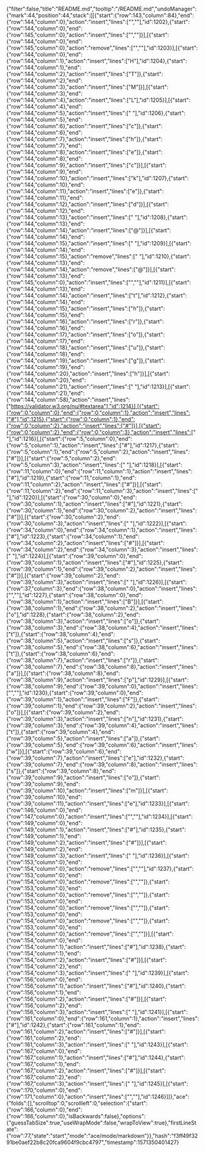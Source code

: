{"filter":false,"title":"README.md","tooltip":"/README.md","undoManager":{"mark":44,"position":44,"stack":[[{"start":{"row":143,"column":84},"end":{"row":144,"column":0},"action":"insert","lines":["",""],"id":1202},{"start":{"row":144,"column":0},"end":{"row":145,"column":0},"action":"insert","lines":["",""]}],[{"start":{"row":144,"column":0},"end":{"row":145,"column":0},"action":"remove","lines":["",""],"id":1203}],[{"start":{"row":144,"column":0},"end":{"row":144,"column":1},"action":"insert","lines":["H"],"id":1204},{"start":{"row":144,"column":1},"end":{"row":144,"column":2},"action":"insert","lines":["T"]},{"start":{"row":144,"column":2},"end":{"row":144,"column":3},"action":"insert","lines":["M"]}],[{"start":{"row":144,"column":3},"end":{"row":144,"column":4},"action":"insert","lines":["L"],"id":1205}],[{"start":{"row":144,"column":4},"end":{"row":144,"column":5},"action":"insert","lines":[" "],"id":1206},{"start":{"row":144,"column":5},"end":{"row":144,"column":6},"action":"insert","lines":["c"]},{"start":{"row":144,"column":6},"end":{"row":144,"column":7},"action":"insert","lines":["h"]},{"start":{"row":144,"column":7},"end":{"row":144,"column":8},"action":"insert","lines":["e"]},{"start":{"row":144,"column":8},"end":{"row":144,"column":9},"action":"insert","lines":["c"]}],[{"start":{"row":144,"column":9},"end":{"row":144,"column":10},"action":"insert","lines":["k"],"id":1207},{"start":{"row":144,"column":10},"end":{"row":144,"column":11},"action":"insert","lines":["e"]},{"start":{"row":144,"column":11},"end":{"row":144,"column":12},"action":"insert","lines":["d"]}],[{"start":{"row":144,"column":12},"end":{"row":144,"column":13},"action":"insert","lines":[" "],"id":1208},{"start":{"row":144,"column":13},"end":{"row":144,"column":14},"action":"insert","lines":["@"]}],[{"start":{"row":144,"column":14},"end":{"row":144,"column":15},"action":"insert","lines":[" "],"id":1209}],[{"start":{"row":144,"column":14},"end":{"row":144,"column":15},"action":"remove","lines":[" "],"id":1210},{"start":{"row":144,"column":13},"end":{"row":144,"column":14},"action":"remove","lines":["@"]}],[{"start":{"row":144,"column":13},"end":{"row":145,"column":0},"action":"insert","lines":["",""],"id":1211}],[{"start":{"row":144,"column":13},"end":{"row":144,"column":14},"action":"insert","lines":["t"],"id":1212},{"start":{"row":144,"column":14},"end":{"row":144,"column":15},"action":"insert","lines":["h"]},{"start":{"row":144,"column":15},"end":{"row":144,"column":16},"action":"insert","lines":["r"]},{"start":{"row":144,"column":16},"end":{"row":144,"column":17},"action":"insert","lines":["o"]},{"start":{"row":144,"column":17},"end":{"row":144,"column":18},"action":"insert","lines":["u"]},{"start":{"row":144,"column":18},"end":{"row":144,"column":19},"action":"insert","lines":["g"]},{"start":{"row":144,"column":19},"end":{"row":144,"column":20},"action":"insert","lines":["h"]}],[{"start":{"row":144,"column":20},"end":{"row":144,"column":21},"action":"insert","lines":[" "],"id":1213}],[{"start":{"row":144,"column":21},"end":{"row":144,"column":58},"action":"insert","lines":["https://validator.w3.org/nu/#textarea"],"id":1214}],[{"start":{"row":0,"column":0},"end":{"row":0,"column":1},"action":"insert","lines":["#"],"id":1215},{"start":{"row":0,"column":1},"end":{"row":0,"column":2},"action":"insert","lines":["#"]}],[{"start":{"row":0,"column":2},"end":{"row":0,"column":3},"action":"insert","lines":[" "],"id":1216}],[{"start":{"row":5,"column":0},"end":{"row":5,"column":1},"action":"insert","lines":["#"],"id":1217},{"start":{"row":5,"column":1},"end":{"row":5,"column":2},"action":"insert","lines":["#"]}],[{"start":{"row":5,"column":2},"end":{"row":5,"column":3},"action":"insert","lines":[" "],"id":1218}],[{"start":{"row":11,"column":0},"end":{"row":11,"column":1},"action":"insert","lines":["#"],"id":1219},{"start":{"row":11,"column":1},"end":{"row":11,"column":2},"action":"insert","lines":["#"]}],[{"start":{"row":11,"column":2},"end":{"row":11,"column":3},"action":"insert","lines":[" "],"id":1220}],[{"start":{"row":30,"column":0},"end":{"row":30,"column":1},"action":"insert","lines":["#"],"id":1221},{"start":{"row":30,"column":1},"end":{"row":30,"column":2},"action":"insert","lines":["#"]}],[{"start":{"row":30,"column":2},"end":{"row":30,"column":3},"action":"insert","lines":[" "],"id":1222}],[{"start":{"row":34,"column":0},"end":{"row":34,"column":1},"action":"insert","lines":["#"],"id":1223},{"start":{"row":34,"column":1},"end":{"row":34,"column":2},"action":"insert","lines":["#"]}],[{"start":{"row":34,"column":2},"end":{"row":34,"column":3},"action":"insert","lines":[" "],"id":1224}],[{"start":{"row":39,"column":0},"end":{"row":39,"column":1},"action":"insert","lines":["#"],"id":1225},{"start":{"row":39,"column":1},"end":{"row":39,"column":2},"action":"insert","lines":["#"]}],[{"start":{"row":39,"column":2},"end":{"row":39,"column":3},"action":"insert","lines":[" "],"id":1226}],[{"start":{"row":37,"column":3},"end":{"row":38,"column":0},"action":"insert","lines":["",""],"id":1227},{"start":{"row":38,"column":0},"end":{"row":38,"column":1},"action":"insert","lines":["B"]}],[{"start":{"row":38,"column":1},"end":{"row":38,"column":2},"action":"insert","lines":["o"],"id":1228},{"start":{"row":38,"column":2},"end":{"row":38,"column":3},"action":"insert","lines":["o"]},{"start":{"row":38,"column":3},"end":{"row":38,"column":4},"action":"insert","lines":["t"]},{"start":{"row":38,"column":4},"end":{"row":38,"column":5},"action":"insert","lines":["s"]},{"start":{"row":38,"column":5},"end":{"row":38,"column":6},"action":"insert","lines":["t"]},{"start":{"row":38,"column":6},"end":{"row":38,"column":7},"action":"insert","lines":["r"]},{"start":{"row":38,"column":7},"end":{"row":38,"column":8},"action":"insert","lines":["a"]}],[{"start":{"row":38,"column":8},"end":{"row":38,"column":9},"action":"insert","lines":["p"],"id":1229}],[{"start":{"row":38,"column":9},"end":{"row":39,"column":0},"action":"insert","lines":["",""],"id":1230},{"start":{"row":39,"column":0},"end":{"row":39,"column":1},"action":"insert","lines":["F"]},{"start":{"row":39,"column":1},"end":{"row":39,"column":2},"action":"insert","lines":["o"]}],[{"start":{"row":39,"column":2},"end":{"row":39,"column":3},"action":"insert","lines":["n"],"id":1231},{"start":{"row":39,"column":3},"end":{"row":39,"column":4},"action":"insert","lines":["t"]},{"start":{"row":39,"column":4},"end":{"row":39,"column":5},"action":"insert","lines":["a"]},{"start":{"row":39,"column":5},"end":{"row":39,"column":6},"action":"insert","lines":["w"]}],[{"start":{"row":39,"column":6},"end":{"row":39,"column":7},"action":"insert","lines":["e"],"id":1232},{"start":{"row":39,"column":7},"end":{"row":39,"column":8},"action":"insert","lines":["s"]},{"start":{"row":39,"column":8},"end":{"row":39,"column":9},"action":"insert","lines":["o"]},{"start":{"row":39,"column":9},"end":{"row":39,"column":10},"action":"insert","lines":["m"]}],[{"start":{"row":39,"column":10},"end":{"row":39,"column":11},"action":"insert","lines":["e"],"id":1233}],[{"start":{"row":146,"column":0},"end":{"row":147,"column":0},"action":"insert","lines":["",""],"id":1234}],[{"start":{"row":149,"column":0},"end":{"row":149,"column":1},"action":"insert","lines":["#"],"id":1235},{"start":{"row":149,"column":1},"end":{"row":149,"column":2},"action":"insert","lines":["#"]}],[{"start":{"row":149,"column":2},"end":{"row":149,"column":3},"action":"insert","lines":[" "],"id":1236}],[{"start":{"row":153,"column":0},"end":{"row":154,"column":0},"action":"remove","lines":["",""],"id":1237},{"start":{"row":153,"column":0},"end":{"row":154,"column":0},"action":"remove","lines":["",""]},{"start":{"row":153,"column":0},"end":{"row":154,"column":0},"action":"remove","lines":["",""]},{"start":{"row":153,"column":0},"end":{"row":154,"column":0},"action":"remove","lines":["",""]},{"start":{"row":153,"column":0},"end":{"row":154,"column":0},"action":"remove","lines":["",""]},{"start":{"row":153,"column":0},"end":{"row":154,"column":0},"action":"remove","lines":["",""]}],[{"start":{"row":154,"column":0},"end":{"row":154,"column":1},"action":"insert","lines":["#"],"id":1238},{"start":{"row":154,"column":1},"end":{"row":154,"column":2},"action":"insert","lines":["#"]}],[{"start":{"row":154,"column":2},"end":{"row":154,"column":3},"action":"insert","lines":[" "],"id":1239}],[{"start":{"row":156,"column":0},"end":{"row":156,"column":1},"action":"insert","lines":["#"],"id":1240},{"start":{"row":156,"column":1},"end":{"row":156,"column":2},"action":"insert","lines":["#"]}],[{"start":{"row":156,"column":2},"end":{"row":156,"column":3},"action":"insert","lines":[" "],"id":1241}],[{"start":{"row":161,"column":0},"end":{"row":161,"column":1},"action":"insert","lines":["#"],"id":1242},{"start":{"row":161,"column":1},"end":{"row":161,"column":2},"action":"insert","lines":["#"]}],[{"start":{"row":161,"column":2},"end":{"row":161,"column":3},"action":"insert","lines":[" "],"id":1243}],[{"start":{"row":167,"column":0},"end":{"row":167,"column":1},"action":"insert","lines":["#"],"id":1244},{"start":{"row":167,"column":1},"end":{"row":167,"column":2},"action":"insert","lines":["#"]}],[{"start":{"row":167,"column":2},"end":{"row":167,"column":3},"action":"insert","lines":[" "],"id":1245}],[{"start":{"row":170,"column":0},"end":{"row":171,"column":0},"action":"insert","lines":["",""],"id":1246}]]},"ace":{"folds":[],"scrolltop":0,"scrollleft":0,"selection":{"start":{"row":166,"column":0},"end":{"row":166,"column":0},"isBackwards":false},"options":{"guessTabSize":true,"useWrapMode":false,"wrapToView":true},"firstLineState":{"row":77,"state":"start","mode":"ace/mode/markdown"}},"hash":"f3ff49f3291be0aef22b8c20fca9604f9cbc4797","timestamp":1571350401427}
